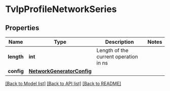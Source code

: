# TvlpProfileNetworkSeries

## Properties
Name | Type | Description | Notes
------------ | ------------- | ------------- | -------------
**length** | **int** | Length of the current operation in ns | 
**config** | [**NetworkGeneratorConfig**](NetworkGeneratorConfig.md) |  | 

[[Back to Model list]](../README.md#documentation-for-models) [[Back to API list]](../README.md#documentation-for-api-endpoints) [[Back to README]](../README.md)


